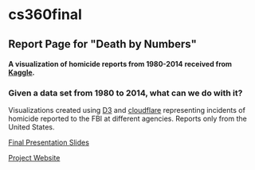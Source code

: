# cs360final

## Report Page for "Death by Numbers"
#### A visualization of homicide reports from 1980-2014 received from [Kaggle](https://www.kaggle.com/murderaccountability/homicide-reports).

### Given a data set from 1980 to 2014, what can we do with it?

Visualizations created using [D3](https://d3js.org/) and [cloudflare](https://cdnjs.cloudflare.com/ajax/libs/topojson/3.0.0/topojson.min.js) representing incidents of homicide reported to the FBI at different agencies.  Reports only from the United States. 

[Final Presentation Slides](https://docs.google.com/presentation/d/1jdsF2GmWFvpkvDqsdgFKi1RkLgF-CQbA2HPjrzwJhYc/edit?usp=sharing)

[Project Website](michaelttran.github.io/HomicidesInAmerica)